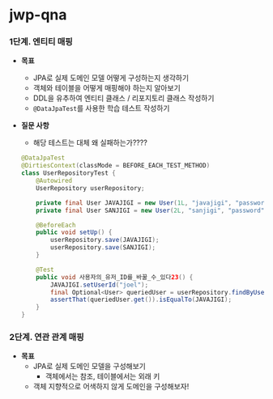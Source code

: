# jwp-qna

### 1단계. 엔티티 매핑
- **목표**
    - JPA로 실제 도메인 모델 어떻게 구성하는지 생각하기
    - 객체와 테이블을 어떻게 매핑해야 하는지 알아보기
    - DDL을 유추하여 엔티티 클래스 / 리포지토리 클래스 작성하기
    - `@DataJpaTest`를 사용한 학습 테스트 작성하기

- **질문 사항**
    - 해당 테스트는 대체 왜 실패하는가????
    ```java
    @DataJpaTest
    @DirtiesContext(classMode = BEFORE_EACH_TEST_METHOD)
    class UserRepositoryTest {
        @Autowired
        UserRepository userRepository;
    
        private final User JAVAJIGI = new User(1L, "javajigi", "password", "name", "javajigi@slipp.net");
        private final User SANJIGI = new User(2L, "sanjigi", "password", "name", "sanjigi@slipp.net");
    
        @BeforeEach
        public void setUp() {
            userRepository.save(JAVAJIGI);
            userRepository.save(SANJIGI);
        }
    
        @Test
        public void 사용자의_유저_ID를_바꿀_수_있다23() {
            JAVAJIGI.setUserId("joel");
            final Optional<User> queriedUser = userRepository.findByUserId("joel");
            assertThat(queriedUser.get()).isEqualTo(JAVAJIGI);
        }
    }
    ```

### 2단계. 연관 관계 매핑
- **목표**
    - JPA로 실제 도메인 모델을 구성해보기
        - 객체에서는 참조, 테이블에서는 외래 키
    - 객체 지향적으로 어색하지 않게 도메인을 구성해보자!
